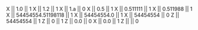 X || 1.0 || 1
X || 1.2 || 1
X || 1.a || 0
X || 0.5 || 1
X || 0.511111 || 1
X || 0.511988 || 1
X || 54454554.51198118 || 1
X || 54454554.0 || 1
X || 54454554 || 0
Z || 54454554 || 1
Z || 0 || 1
Z || 0.0 || 0
X || 0.0 || 1
Z || || 0

